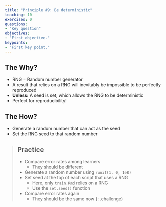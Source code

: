 ```yaml
---
title: "Principle #9: Be deterministic"
teaching: 10
exercises: 0
questions:
- "Key question"
objectives:
- "First objective."
keypoints:
- "First key point."
---
```



## The Why?

* RNG = Random number generator
* A result that relies on a RNG will inevitably be impossible to be 
  perfectly reproduced
* **Unless:** A seed is set, which allows the RNG to be deterministic
* Perfect for reproducibility! 


## The How?

* Generate a random number that can act as the seed
* Set the RNG seed to that random number


> ## Practice
> 
> * Compare error rates among learners
>     * They should be different
> * Generate a random number using `runif(1, 0, 1e8)`
> * Set seed at the top of each script that uses a RNG
>     * Here, only `train.Rmd` relies on a RNG
>     * Use the `set.seed()` function
> * Compare error rates again
>     * They should be the same now
{: .challenge}
